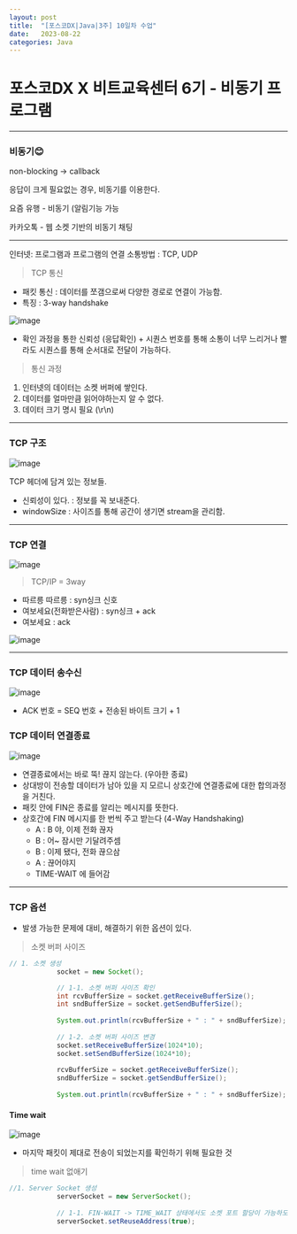 ```yaml
---
layout: post
title:  "[포스코DX|Java|3주] 10일차 수업"
date:   2023-08-22
categories: Java
---
```


# 포스코DX X 비트교육센터 6기 - 비동기 프로그램

--- 

### 비동기😊

non-blocking -> callback

응답이 크게 필요없는 경우, 비동기를 이용한다.

요즘 유행 - 비동기 (알림기능 가능

카카오톡 - 웹 소켓 기반의 비동기 채팅

---

인터넷: 프로그램과 프로그램의 연결
소통방법 : TCP, UDP

> TCP 통신

- 패킷 통신 : 데이터를 쪼갬으로써 다양한 경로로 연결이 가능함.
- 특징 : 3-way handshake

![image](https://github.com/talkingOrange/talkingOrange.github.io/assets/88815795/2560a3e8-e63b-4637-bf9e-472e01978957)

- 확인 과정을 통한 신뢰성 (응답확인) + 시퀀스 번호를 통해 소통이 너무 느리거나 빨라도 시퀀스를 통해 순서대로 전달이 가능하다.

> 통신 과정

1. 인터넷의 데이터는 소켓 버퍼에 쌓인다.
2. 데이터를 얼마만큼 읽어야하는지 알 수 없다.
3. 데이터 크기 명시 필요 (\r\n)



---

### TCP 구조

![image](https://github.com/talkingOrange/talkingOrange.github.io/assets/88815795/9cecbd74-b89c-4848-b90f-0240c730d1ad)

TCP 헤더에 담겨 있는 정보들.

- 신뢰성이 있다. : 정보를 꼭 보내준다.
- windowSize : 사이즈를 통해 공간이 생기면 stream을 관리함. 

---

### TCP 연결 

![image](https://github.com/talkingOrange/talkingOrange.github.io/assets/88815795/ace08581-fc52-47fc-a220-d7e7d26f78b8)
> TCP/IP = 3way

- 따르릉 따르릉 : syn싱크 신호
- 여보세요(전화받은사람) : syn싱크 + ack
- 여보세요 : ack

![image](https://github.com/talkingOrange/talkingOrange.github.io/assets/88815795/a42af546-7235-4594-affb-a74bce73c7f7)

---

### TCP 데이터 송수신 

![image](https://github.com/talkingOrange/talkingOrange.github.io/assets/88815795/d4be0557-f04e-45b6-8f58-a6f15acbae68)

-  ACK 번호  =  SEQ 번호 + 전송된 바이트 크기 + 1

### TCP 데이터 연결종료

![image](https://github.com/talkingOrange/talkingOrange.github.io/assets/88815795/60f0a938-879d-42dc-8ab3-c148456db837)

- 연결종료에서는  바로 뚝! 끊지 않는다.  (우아한 종료)
- 상대방이 전송할 데이터가 남아 있을 지 모르니  상호간에 연결종료에 대한 합의과정을 거친다.
- 패킷 안에 FIN은 종료를 알리는 메시지를 뜻한다.
- 상호간에 FIN 메시지를 한 번씩 주고 받는다 (4-Way Handshaking)
  - A : B 야, 이제 전화 끊자
  - B : 어~ 잠시만 기달려주셈
  - B : 이제 됐다, 전화 끊으삼
  - A : 끊어야지
  - TIME-WAIT 에 들어감

---

### TCP 옵션

- 발생 가능한 문제에 대비, 해결하기 위한 옵션이 있다.

> 소켓 버퍼 사이즈

```java
// 1. 소켓 생성
			socket = new Socket();

			// 1-1. 소켓 버퍼 사이즈 확인
			int rcvBufferSize = socket.getReceiveBufferSize();
			int sndBufferSize = socket.getSendBufferSize();
			
			System.out.println(rcvBufferSize + " : " + sndBufferSize);
			
			// 1-2. 소켓 버퍼 사이즈 변경
			socket.setReceiveBufferSize(1024*10);
			socket.setSendBufferSize(1024*10);
			
			rcvBufferSize = socket.getReceiveBufferSize();
			sndBufferSize = socket.getSendBufferSize();
			
			System.out.println(rcvBufferSize + " : " + sndBufferSize);
```

#### Time wait

![image](https://github.com/talkingOrange/talkingOrange.github.io/assets/88815795/11c9bc17-a051-4ea8-9e97-95464bca2341)

- 마지막 패킷이 제대로 전송이 되었는지를 확인하기 위해 필요한 것

> time wait 없애기

```java
//1. Server Socket 생성
			serverSocket = new ServerSocket();
			
			// 1-1. FIN-WAIT -> TIME_WAIT 상태에서도 소켓 포트 할당이 가능하도록 하기 위해.
			serverSocket.setReuseAddress(true);
```
